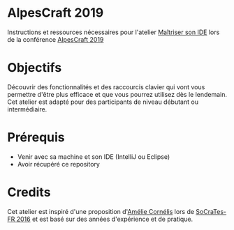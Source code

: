 # AlpesCraft 2019
Instructions et ressources nécessaires pour l'atelier [Maîtriser son IDE](https://www.alpescraft.fr/session/?talk=6-3) 
lors de la conférence [AlpesCraft 2019](https://www.apescraft.fr/)

# Objectifs
Découvrir des fonctionnalités et des raccourcis clavier qui vont vous permettre d'être plus efficace et que vous pourrez 
utilisez dès le lendemain.  
Cet atelier est adapté pour des participants de niveau débutant ou intermédiaire.


# Prérequis
- Venir avec sa machine et son IDE (IntelliJ ou Eclipse)
- Avoir récupéré ce repository 


# Credits
Cet atelier est inspiré d'une proposition d'[Amélie Cornélis](https://github.com/am-cornelis/know-ur-ide) lors de 
[SoCraTes-FR 2016](https://github.com/SoCraTes-FR/socrates-fr.github.io/wiki/2016-Home) et est basé sur des années 
d'expérience et de pratique.